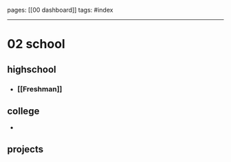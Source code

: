 pages: [[00 dashboard]] 
tags: #index

___
# 02 school

## highschool
- ### [[Freshman]]

## college
- 

## projects
